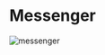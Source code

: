 # Messenger
![messenger](https://user-images.githubusercontent.com/34602478/139538160-885b0ad3-ef3a-42c2-8470-c59efec3c03d.png)
